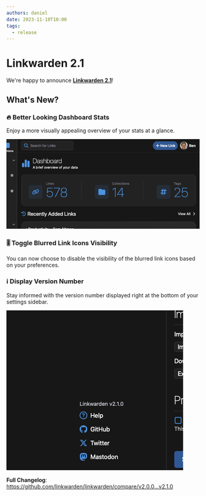 ```yaml
---
authors: daniel
date: 2023-11-10T10:00
tags:
  - release
---
```


# Linkwarden 2.1

We're happy to announce **[Linkwarden 2.1](https://github.com/linkwarden/linkwarden)**!

<!--truncate-->

## What's New?

### 🔥 Better Looking Dashboard Stats

Enjoy a more visually appealing overview of your stats at a glance.

![Screenshot](/img/v2.1/redesigned-stats.png)

### 🎚️ Toggle Blurred Link Icons Visibility

You can now choose to disable the visibility of the blurred link icons based on your preferences.

### ℹ️ Display Version Number

Stay informed with the version number displayed right at the bottom of your settings sidebar.

![Screenshot](/img/v2.1/version-number.png)

**Full Changelog**: https://github.com/linkwarden/linkwarden/compare/v2.0.0...v2.1.0
